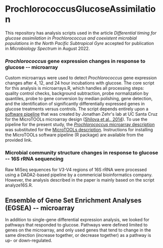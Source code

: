 # ProchlorococcusGlucoseAssimilation

This repository has analysis scripts used in the article *Differential timing for glucose assimilation in Prochlorococcus and coexistent microbial populations in the North Pacific Subtropical Gyre* accepted for publication in *Microbiology Spectrum* in August 2022.


### *Prochlorococcus* gene expression changes in response to glucose -- microarray
Custom microarrays were used to detect *Prochlorococcus* gene expression changes after 4, 12, and 24 hour incubations with glucose.
The core script for this analysis is microarrays.R, which handles all processing steps: quality control checks, background subtraction,
probe normalization by quantiles, probe to gene conversion by median polishing, gene detection, and the identification of significantly
differentially expressed genes in glucose treatments versus controls.  The script depends entirely upon a [software pipeline](https://www.jzehrlab.com/microtools)
that was created by Jonathan Zehr's lab at UC Santa Cruz for the MicroTOOLs microarray design 
([Shilova et al., 2014](https://www.ncbi.nlm.nih.gov/pmc/articles/PMC4069398/)).  To use the pipeline for the present study,
the [*Prochlorococcus* microarray description](https://www.ncbi.nlm.nih.gov/geo/query/acc.cgi?acc=GPL28884)
was substituted for the [MicroTOOLs description](https://www.ncbi.nlm.nih.gov/geo/query/acc.cgi?acc=GPL24371).  Instructions for installing
the MicroTOOLs software pipeline (R package) are available from the provided link.

### Microbial community structure changes in response to glucose -- 16S rRNA sequencing
Raw MiSeq sequences for V3-V4 regions of 16S rRNA were processed using a DADA2-based pipeline by a commericial bioinformatics company.
However, the analysis described in the paper is mainly based on the script analyze16S.R.


## Ensemble of Gene Set Enrichment Analyses (EGSEA) -- microarray
In addition to single-gene differential expression analysis, we looked for pathways that responded to glucose.  Pathways
were defined limited to genes on the microarray, and only used genes that tend to change in the same direction (increase
together, or decrease together) as a pathway is up- or down-regulated.

